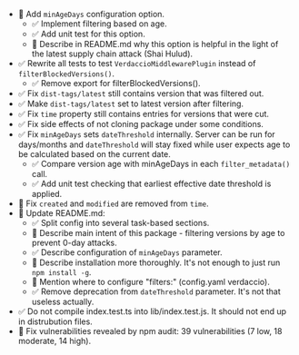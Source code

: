 - 🔴 Add `minAgeDays` configuration option.
  - ✅ Implement filtering based on age.
  - ✅ Add unit test for this option.
  - 🔴 Describe in README.md why this option is helpful in the light of the latest supply chain attack (Shai Hulud).
- ✅ Rewrite all tests to test `VerdaccioMiddlewarePlugin` instead of `filterBlockedVersions()`.
  - ✅ Remove export for filterBlockedVersions().
- ✅ Fix `dist-tags/latest` still contains version that was filtered out.
- ✅ Make `dist-tags/latest` set to latest version after filtering.
- ✅ Fix `time` property still contains entries for versions that were cut.
- ✅ Fix side effects of not cloning package under some conditions.
- ✅ Fix `minAgeDays` sets `dateThreshold` internally.
  Server can be run for days/months and `dateThreshold` will stay fixed
  while user expects age to be calculated based on the current date.
  - ✅ Compare version age with minAgeDays in each `filter_metadata()` call.
  - ✅ Add unit test checking that earliest effective date threshold is applied.
- 🔴 Fix `created` and `modified` are removed from `time`.
- 🔴 Update README.md:
  - ✅ Split config into several task-based sections.
  - 🔴 Describe main intent of this package - filtering versions by age to prevent 0-day attacks.
  - ✅ Describe configuration of `minAgeDays` parameter.
  - 🔴 Describe installation more thoroughly. It's not enough to just run `npm install -g`.
  - 🔴 Mention where to configure "filters:" (config.yaml verdaccio).
  - ✅ Remove deprecation from `dateThreshold` parameter. It's not that useless actually.
- ✅ Do not compile index.test.ts into lib/index.test.js. It should not end up in distrubution files.
- 🔴 Fix vulnerabilities revealed by npm audit: 39 vulnerabilities (7 low, 18 moderate, 14 high).
